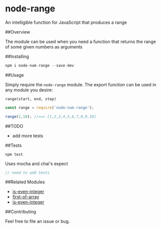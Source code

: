 # node-range
An intelligible function for JavaScript that produces a range  

##Overview

The module can be used when you need a function that returns the range of some given numbers as arguments

##Installing 

```javascript
npm i node-num-range --save-dev
```

##Usage

Simply require the `node-range` module. The export function can be used in any module you desire:

`range(start, end, step)`

```javascript
const range = require('node-num-range');

range(1,10); //==> [1,2,3,4,5,6,7,8,9,10]

```

##TODO

* add more tests

##Tests

`npm test`

Uses mocha and chai's expect

```javascript
// need to add tests
```

##Related Modules

* [is-even-integer](https://github.com/ahadb/is-even-integer)
* [first-of-array](https://github.com/ahadb/first-of-array)
* [is-even-integer](https://github.com/ahadb/is-even-integer)

##Contributing

Feel free to file an issue or bug.
